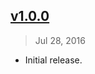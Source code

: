 ## [v1.0.0]
> Jul 28, 2016

- Initial release.

[v1.0.0]: https://github.com/rstacruz/details-polyfill/tree/v1.0.0

